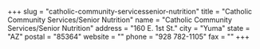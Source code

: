 +++
slug = "catholic-community-servicessenior-nutrition"
title = "Catholic Community Services/Senior Nutrition"
name = "Catholic Community Services/Senior Nutrition"
address = "160 E. 1st St."
city = "Yuma"
state = "AZ"
postal = "85364"
website = ""
phone = "928 782-1105"
fax = ""
+++
